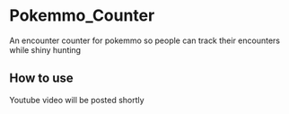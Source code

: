 # Pokemmo_Counter
An encounter counter for pokemmo so people can track their encounters while shiny hunting

## How to use
Youtube video will be posted shortly
